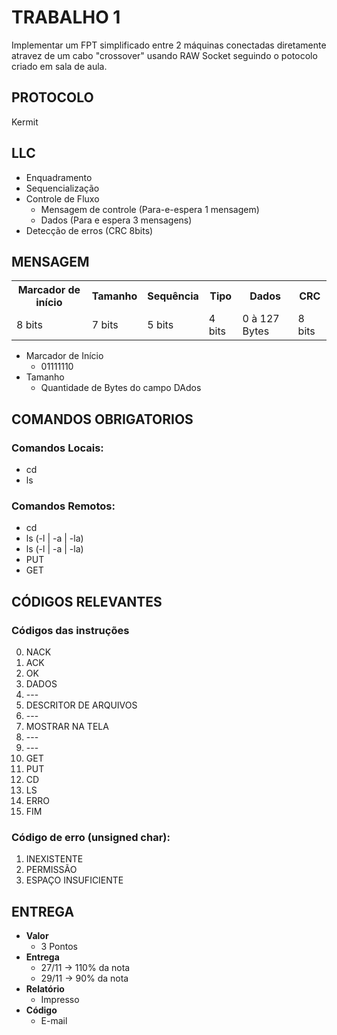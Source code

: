 <h1>TRABALHO 1</h1>
Implementar um FPT simplificado entre 2 máquinas conectadas diretamente atravez de um cabo "crossover" usando RAW Socket seguindo o potocolo criado em sala de aula.

<h2>PROTOCOLO</h2>
Kermit

<h2>LLC</h2>
<ul>
    <li>Enquadramento</li>
    <li>Sequencialização</li>
    <li>Controle de Fluxo
        <ul>
            <li>Mensagem de controle (Para-e-espera 1 mensagem)</li>
            <li>Dados (Para e espera 3 mensagens)</li>
        </ul>
    </li>
    <li>Detecção de erros (CRC 8bits)</li>
</ul>

<h2>MENSAGEM</h2>
<table>
  <tr>
    <th>Marcador de início</th>
    <th>Tamanho</th>
    <th>Sequência</th>
    <th>Tipo</th>
    <th>Dados</th>
    <th>CRC</th>
  </tr>
  <tr>
    <td>8 bits</td>
    <td>7 bits</td>
    <td>5 bits</td>
    <td>4 bits</td>
    <td>0 à 127 Bytes</td>
    <td>8 bits</td>
  </tr>
</table>
<ul>
    <li>Marcador de Início
        <ul>
        <li>01111110</li>
    </ul>
    </li>
    <li>Tamanho
    <ul>
        <li>Quantidade de Bytes do campo DAdos</li>
    </ul>
    </li>
</ul>

<h2>COMANDOS OBRIGATORIOS</h2>
<h3>Comandos Locais:</h3>
<ul>
    <li>cd</li>
    <li>ls</li>
</ul>

<h3>Comandos Remotos:</h3>
<ul>
    <li>cd</li>
    <li>ls (-l | -a | -la)</li>
    <li>ls (-l | -a | -la)</li>
    <li>PUT</li>
    <li>GET</li>
</ul>

<h2>CÓDIGOS RELEVANTES</h2>
<h3>Códigos das instruções</h3>
<ol start="0">
    <li>NACK</li>
    <li>ACK</li>
    <li>OK</li>
    <li>DADOS</li>
    <li>---</li>
    <li>DESCRITOR DE ARQUIVOS</li>
    <li>---</li>
    <li>MOSTRAR NA TELA</li>
    <li>---</li>
    <li>---</li>
    <li>GET</li>
    <li>PUT</li>
    <li>CD</li>
    <li>LS</li>
    <li>ERRO</li>
    <li>FIM</li>
</ol>
<h3>Código de erro (unsigned char): </h3>
<ol>
    <li>INEXISTENTE</li>
    <li>PERMISSÃO</li>
    <li>ESPAÇO INSUFICIENTE</li>
</ol>

<h2>ENTREGA</h2>
<ul>
    <li><b>Valor</b> 
        <ul>
             <li>3 Pontos</li>
        </ul>
    </li>
    <li><b>Entrega</b> 
        <ul>
             <li>27/11 -> 110% da nota </li>
             <li>29/11 -> 90% da nota </li>
        </ul>
    </li>
        <li><b>Relatório</b> 
        <ul>
             <li>Impresso</li>
        </ul>
    </li>
        <li><b>Código</b> 
        <ul>
             <li>E-mail</li>
        </ul>
    </li>
</ul>